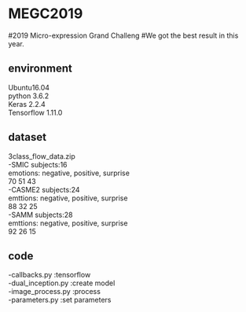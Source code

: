 # MEGC2019
#2019 Micro-expression Grand Challeng
#We got the best result in this year. 
## environment<br>
Ubuntu16.04 <br>
python 3.6.2 <br>
Keras 2.2.4<br>
Tensorflow 1.11.0<br>

## dataset<br>
3class_flow_data.zip<br>
-SMIC   subjects:16<br>
        emotions: negative, positive, surprise<br>
                  70        51        43<br>
-CASME2 subjects:24<br>
        emttions: negative, positive, surprise<br>
                  88        32        25<br>
-SAMM   subjects:28<br>
        emttions: negative, positive, surprise<br>
                  92        26        15<br>
                  
## code<br>
-callbacks.py        :tensorflow<br>
-dual_inception.py   :create model<br>
-image_process.py    :process<br>
-parameters.py       :set parameters<br>
